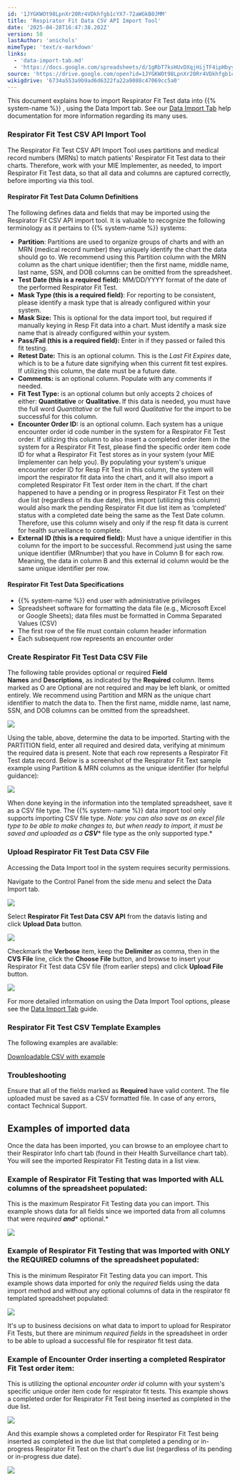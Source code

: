 ```yaml
---
id: '1JYGKWOt98LpnXr20Rr4VDkhfgb1cYX7-72aWGkB0JMM'
title: 'Respirator Fit Data CSV API Import Tool'
date: '2025-04-28T16:47:38.202Z'
version: 58
lastAuthor: 'anichols'
mimeType: 'text/x-markdown'
links:
  - 'data-import-tab.md'
  - 'https://docs.google.com/spreadsheets/d/1gRbT7ksHUvDXqjHijTF4ipHbyyRDruMgjjx8zbcHqWI/view?gid=0'
source: 'https://drive.google.com/open?id=1JYGKWOt98LpnXr20Rr4VDkhfgb1cYX7-72aWGkB0JMM'
wikigdrive: '6734a553a9b9ad6d6322fa22a9088c47069cc5a0'
---
```

This document explains how to import Respirator Fit Test data into {{% system-name %}} , using the Data Import tab. See our [Data Import Tab](data-import-tab.md) help documentation for more information regarding its many uses.

### Respirator Fit Test CSV API Import Tool

The Respirator Fit Test CSV API Import Tool uses partitions and medical record numbers (MRNs) to match patients' Respirator Fit Test data to their charts. Therefore, work with your MIE Implementer, as needed, to import Respirator Fit Test data, so that all data and columns are captured correctly, before importing via this tool.

#### Respirator Fit Test Data Column Definitions

The following defines data and fields that may be imported using the Respirator Fit CSV API import tool. It is valuable to recognize the following terminology as it pertains to {{% system-name %}} systems:

* <strong>Partition</strong>: Partitions are used to organize groups of charts and with an MRN (medical record number) they uniquely identify the chart the data should go to.  We recommend using this Partition column with the MRN column as the chart unique identifier; then the first name, middle name, last name, SSN, and DOB columns can be omitted from the spreadsheet.
* <strong>Test Date (this is a required field):</strong> MM/DD/YYYY format of the date of the performed Respirator Fit Test.
* <strong>Mask Type (this is a required field)</strong>: For reporting to be consistent, please identify a mask type that is already configured within your system.
* <strong>Mask Size:</strong> This is optional for the data import tool, but required if manually keying in Resp Fit data into a chart.  Must identify a mask size name that is already configured within your system.
* <strong>Pass/Fail (this is a required field):</strong> Enter in if they passed or failed this fit testing.
* <strong>Retest Date:</strong> This is an optional column.  This is the <em>Last Fit Expires</em> date, which is to be a future date signifying when this current fit test expires. If utilizing this column, the date must be a future date.
* <strong>Comments:</strong> is an optional column.  Populate with any comments if needed.
* <strong>Fit Test Type:</strong>  is an optional column but only accepts 2 choices of either: <strong>Quantitative</strong> or <strong>Qualitative. </strong> If this data is needed, you must have the full word <em>Quantitative</em> or the full word <em>Qualitative</em> for the import to be successful for this column.
* <strong>Encounter Order ID:</strong> is an optional column. Each system has a unique encounter order id code number in the system for a Respirator Fit Test order.  If utilizing this column to also insert a completed order item in the system for a Respirator Fit Test, please find the specific order item code ID for what a Respirator Fit Test stores as in your system (your MIE Implementer can help you).  By populating your system's unique encounter order ID for Resp Fit Test in this column, the system will import the respirator fit data into the chart, and it will also import a completed Respirator Fit Test order item in the chart.  If the chart happened to have a pending or in progress Respirator Fit Test on their due list (regardless of its due date), this import (utilizing this column) would also mark the pending Respirator Fit due list item as ‘completed' status with a completed date being the same as the Test Date column. Therefore, use this column wisely and only if the resp fit data is current for health surveillance to complete.
* <strong>External ID (this is a required field):</strong>  Must have a unique identifier in this column for the import to be successful.  Recommend just using the same unique identifier (MRnumber) that you have in Column B for each row.  Meaning, the data in column B and this external id column would be the same unique identifier per row.

#### Respirator Fit Test Data Specifications

* {{% system-name %}} end user with administrative privileges
* Spreadsheet software for formatting the data file (e.g., Microsoft Excel or Google Sheets); data files must be formatted in Comma Separated Values (CSV)
* The first row of the file must contain column header information
* Each subsequent row represents an encounter order

### Create Respirator Fit Test Data CSV File

The following table provides optional or required **Field Names** and **Descriptions**, as indicated by the **Required** column. Items marked as O are Optional are not required and may be left blank, or omitted entirely. We recommend using Partition and MRN as the unique chart identifier to match the data to.  Then the first name, middle name, last name, SSN, and DOB columns can be omitted from the spreadsheet.

![](../respirator-fit-data-csv-api-import-tool.assets/3505621dc9fb11cbf7857cf36fa5b9c0.png)

Using the table, above, determine the data to be imported. Starting with the PARTITION field, enter all required and desired data, verifying at minimum the required data is present. Note that each row represents a Respirator Fit Test data record. Below is a screenshot of the Respirator Fit Text sample example using Partition & MRN columns as the unique identifier (for helpful guidance):

![](../respirator-fit-data-csv-api-import-tool.assets/2f7c2bfa39efe0a4ee5905548435088d.png)

When done keying in the information into the templated spreadsheet, save it as a CSV file type. The {{% system-name %}} data import tool only supports importing CSV file type.  *Note: you can also save as an excel file type to be able to make changes to, but when ready to import, it must be saved and uploaded as a* **_CSV_*** file type as the only supported type.*

### Upload Respirator Fit Test Data CSV File

Accessing the Data Import tool in the system requires security permissions.

Navigate to the Control Panel from the side menu and select the Data Import tab.

![](../respirator-fit-data-csv-api-import-tool.assets/fa5d875628c1142eff9bf1e72600a996.png)

Select **Respirator Fit Test Data CSV API** from the datavis listing and click **Upload Data** button.

![](../respirator-fit-data-csv-api-import-tool.assets/454ba8a34175fe33daeaa44173d18548.png)

Checkmark the **Verbose** item, keep the **Delimiter** as comma, then in the **CVS File** line, click the **Choose File** button, and browse to insert your Respirator Fit Test data CSV file (from earlier steps) and click **Upload File** button.

![](../respirator-fit-data-csv-api-import-tool.assets/fad9a83f0556ab7352f289e46da1b1cf.png)

For more detailed information on using the Data Import Tool options, please see the [Data Import Tab](data-import-tab.md) guide.

### Respirator Fit Test CSV Template Examples

The following examples are available:

[Downloadable CSV with example](https://docs.google.com/spreadsheets/d/1gRbT7ksHUvDXqjHijTF4ipHbyyRDruMgjjx8zbcHqWI/view?gid=0#gid=0)

### Troubleshooting

Ensure that all of the fields marked as **Required** have valid content. The file uploaded must be saved as a CSV formatted file. In case of any errors, contact Technical Support.

## Examples of imported data

Once the data has been imported, you can browse to an employee chart to their Respirator Info chart tab (found in their Health Surveillance chart tab).  You will see the imported Respirator Fit Testing data in a list view.

### Example of Respirator Fit Testing that was Imported with ALL columns of the spreadsheet populated:

This is the maximum Respirator Fit Testing data you can import.  This example shows data for all fields since we imported data from all columns that were *required* **_and_*** optional.*

![](../respirator-fit-data-csv-api-import-tool.assets/7821f57f88b3f581de65184ceb182296.png)

### Example of Respirator Fit Testing that was Imported with ONLY the REQUIRED columns of the spreadsheet populated:

This is the minimum Respirator Fit Testing data you can import.  This example shows data imported for only the *required* fields using the data import method and without any optional columns of data in the respirator fit templated spreadsheet populated:

![](../respirator-fit-data-csv-api-import-tool.assets/9480aba82d36ed2f8c6183b0f2e7790a.png)

It's up to business decisions on what data to import to upload for Respirator Fit Tests, but there are minimum *required fields* in the spreadsheet in order to be able to upload a successful file for respirator fit test data.

### Example of Encounter Order inserting a completed Respirator Fit Test order item:

This is utilizing the optional *encounter order id* column with your system's specific unique order item code for respirator fit tests.  This example shows a completed order for Respirator Fit Test being inserted as completed in the due list.

![](../respirator-fit-data-csv-api-import-tool.assets/c5325ae12827e6ec4a5f11503c48f0e1.png)

And this example shows a completed order for Respirator Fit Test being inserted as completed in the due list that completed a pending or in-progress Respirator Fit Test on the chart's due list (regardless of its pending or in-progress due date).

![](../respirator-fit-data-csv-api-import-tool.assets/0f0c975ed025d17b003ecd77e5df29c8.png)
